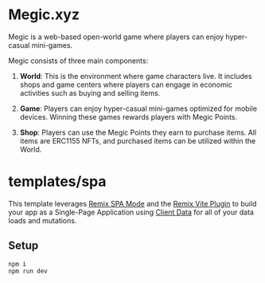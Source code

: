 # Megic.xyz
Megic is a web-based open-world game where players can enjoy hyper-casual mini-games.


Megic consists of three main components:

1. **World**: This is the environment where game characters live. It includes shops and game centers where players can engage in economic activities such as buying and selling items.

2. **Game**: Players can enjoy hyper-casual mini-games optimized for mobile devices. Winning these games rewards players with Megic Points.

3. **Shop**: Players can use the Megic Points they earn to purchase items. All items are ERC1155 NFTs, and purchased items can be utilized within the World.



# templates/spa

This template leverages [Remix SPA Mode](https://remix.run/docs/en/main/guides/spa-mode) and the [Remix Vite Plugin](https://remix.run/docs/en/main/guides/vite) to build your app as a Single-Page Application using [Client Data](https://remix.run/docs/en/main/guides/client-data) for all of your data loads and mutations.

## Setup

```shellscript
npm i
npm run dev
```

